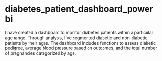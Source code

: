 # diabetes_patient_dashboard_powerbi

I have created a dashboard to monitor diabetes patients within a particular age range. Through analysis, I've segmented diabetic and non-diabetic patients by their ages. The dashboard includes functions to assess diabetic pedigree, average blood pressure based on outcomes, and the total number of pregnancies categorized by age.
